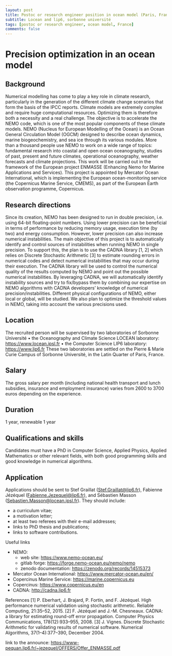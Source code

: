 ```yaml
---
layout: post
title: Postoc or research engineer position in ocean model (Paris, France)
subtitle: Locean and lip6, sorbonne université
tags: [postoc or research engineer, ocean model, France]
comments: false
---
```

# Precision optimization in an ocean model
## Background
Numerical modelling has come to play a key role in climate research, particularly in the
generation of the different climate change scenarios that form the basis of the IPCC reports.
Climate models are extremely complex and require huge computational resources. Optimizing them is therefore both a necessity and a real challenge. The objective is to accelerate
the NEMO code, which is one of the most popular components of these climate models.
NEMO (Nucleus for European Modelling of the Ocean) is an Ocean General Circulation
Model (OGCM) designed to describe ocean dynamics, marine biogeochemistry, and sea ice
through its various modules. More than a thousand people use NEMO to work on a wide
range of topics: fundamental research into coastal and open ocean oceanography, studies of
past, present and future climates, operational oceanography, weather forecasts and climate
projections.
This work will be carried out in the framework of the European project ENMASSE (Enhancing Nemo for Marine Applications and Services). This project is appointed by Mercator Ocean International, which is implementing the European ocean-monitoring service
(the Copernicus Marine Service, CMEMS), as part of the European Earth observation programme, Copernicus.

## Research directions
Since its creation, NEMO has been designed to run in double precision, i.e. using 64-bit
floating-point numbers. Using lower precision can be beneficial in terms of performance by
reducing memory usage, execution time (by two) and energy consumption. However, lower
precision can also increase numerical instabilities. The main objective of this project is to
automatically identify and control sources of instabilities when running NEMO in single
precision.
To support this, the plan is to use the CADNA library [1, 2] which relies on Discrete Stochastic Arithmetic [3] to estimate rounding errors in numerical codes and detect numerical instabilities that may occur during their execution. The CADNA library will be used to control
the numerical quality of the results computed by NEMO and point out the possible numerical instabilities. By leveraging CADNA, we will automatically identify instability sources
and try to fix/bypass them by combining our expertise on NEMO algorithms with CADNA
developers’ knowledge of numerical precision/instabilities. Different physical configurations
of NEMO, either local or global, will be studied. We also plan to optimize the threshold
values in NEMO, taking into account the various precisions used.

## Location
The recruited person will be supervised by two laboratories of Sorbonne Université
• the Oceanography and Climate Science LOCEAN laboratory:
https://www.locean.ipsl.fr
• the Computer Science LIP6 laboratory:
https://www.lip6.fr
These two laboratories are settled on the Pierre & Marie Curie Campus of Sorbonne Université, in the Latin Quarter of Paris, France.
## Salary
The gross salary per month (including national health transport and lunch subsidies, insurance and employment insurance) varies from 2600 to 3700 euros depending on the experience.
## Duration
1 year, renewable 1 year
## Qualifications and skills
Candidates must have a PhD in Computer Science, Applied Physics, Applied Mathematics
or other relevant fields, with both good programming skills and good knowledge in numerical
algorithms.
## Application
Applications should be sent to Stef Graillat (Stef.Graillat@lip6.fr), Fabienne Jézéquel
(Fabienne.Jezequel@lip6.fr), and Sébastien Masson (Sebastien.Masson@locean.ipsl.fr).
They should include:
* a curriculum vitae;
* a motivation letter;
* at least two referees with their e-mail addresses;
* links to PhD thesis and publications;
* links to software contributions.

Useful links
* NEMO:
  * web site: https://www.nemo-ocean.eu/
  * gitlab forge: https://forge.nemo-ocean.eu/nemo/nemo
  * zenodo documentation: https://zenodo.org/records/14515373
* Mercator Ocean International: https://www.mercator-ocean.eu/en/
* Copercinus Marine Service: https://marine.copernicus.eu
* Copercinus: https://www.copernicus.eu/en
* CADNA: http://cadna.lip6.fr

References
[1] P. Eberhart, J. Brajard, P. Fortin, and F. Jézéquel. High performance numerical validation using stochastic arithmetic. Reliable Computing, 21:35–52, 2015.
[2] F. Jézéquel and J.-M. Chesneaux. CADNA: a library for estimating round-off error
propagation. Computer Physics Communications, 178(12):933–955, 2008.
[3] J. Vignes. Discrete Stochastic Arithmetic for validating results of numerical software.
Numerical Algorithms, 37(1–4):377–390, December 2004.

link to the announce: https://www-pequan.lip6.fr/~jezequel/OFFERS/Offer_ENMASSE.pdf

